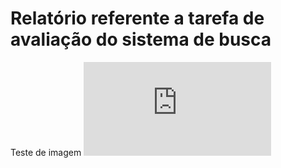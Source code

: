 # Relatório referente a tarefa de avaliação do sistema de busca

Teste de imagem
<embed src="https://github.com/carloscdias/COS738-BMT-irs_in_memory_vector_space_model/blob/main/avalia/11points_nostemmer_10.pdf" type="application/pdf">
